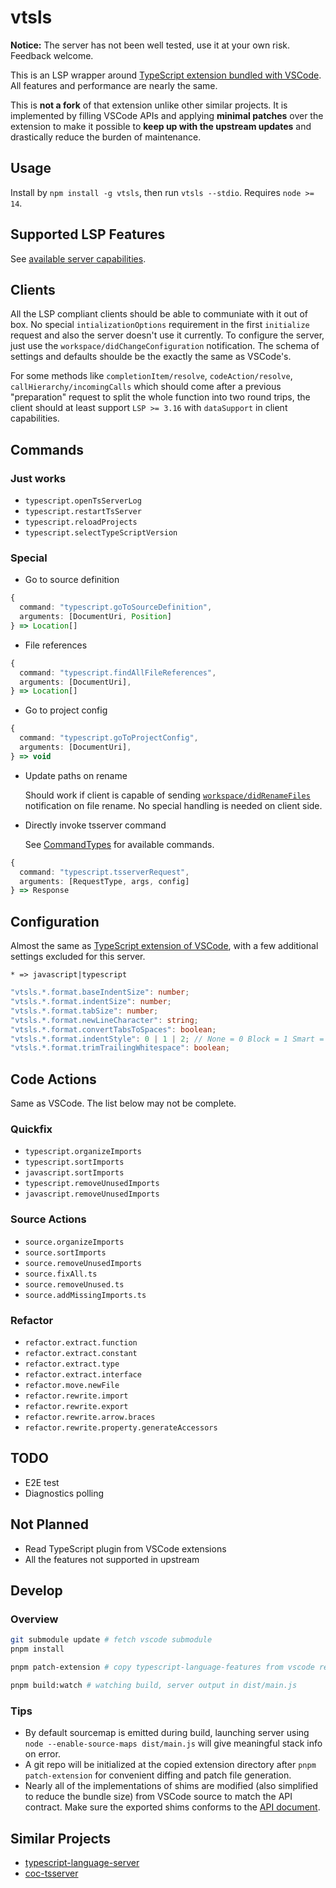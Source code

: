 # vtsls

**Notice:** The server has not been well tested, use it at your own risk. Feedback welcome.

This is an LSP wrapper around [TypeScript extension bundled with VSCode](https://github.com/microsoft/vscode/tree/838b48504cd9a2338e2ca9e854da9cec990c4d57/extensions/typescript-language-features). All features and performance are nearly the same.

This is **not a fork** of that extension unlike other similar projects. It is implemented by filling VSCode APIs and applying **minimal patches** over the extension to make it possible to **keep up with the upstream updates** and drastically reduce the burden of maintenance.

## Usage

Install by `npm install -g vtsls`, then run `vtsls --stdio`. Requires `node >= 14`.

## Supported LSP Features

See [available server capabilities](./src/utils/capabilities.ts).

## Clients

All the LSP compliant clients should be able to communiate with it out of box. No special `intializationOptions` requirement in the first `initialize` request and also the server doesn't use it currently. To configure the server, just use the `workspace/didChangeConfiguration` notification. The schema of settings and defaults shoulde be the exactly the same as VSCode's.

For some methods like `completionItem/resolve`, `codeAction/resolve`, `callHierarchy/incomingCalls` which should come after a previous "preparation" request to split the whole function into two round trips, the client should at least support `LSP >= 3.16` with `dataSupport` in client capabilities.

## Commands

### Just works

- `typescript.openTsServerLog`
- `typescript.restartTsServer`
- `typescript.reloadProjects`
- `typescript.selectTypeScriptVersion`

### Special

- Go to source definition

```typescript
{
  command: "typescript.goToSourceDefinition",
  arguments: [DocumentUri, Position]
} => Location[]
```

- File references

```typescript
{
  command: "typescript.findAllFileReferences",
  arguments: [DocumentUri],
} => Location[]
```

- Go to project config

```typescript
{
  command: "typescript.goToProjectConfig",
  arguments: [DocumentUri],
} => void
```

- Update paths on rename

  Should work if client is capable of sending [`workspace/didRenameFiles`](https://microsoft.github.io/language-server-protocol/specifications/lsp/3.17/specification/#workspace_didRenameFiles) notification on file rename. No special handling is needed on client side.

- Directly invoke tsserver command

  See [CommandTypes](https://github.com/microsoft/TypeScript/blob/f6628a4573cd37c26912f78de3d08cd1dbf687a5/lib/protocol.d.ts) for available commands.

```typescript
{
  command: "typescript.tsserverRequest",
  arguments: [RequestType, args, config]
} => Response
```

## Configuration

Almost the same as [TypeScript extension of VSCode](https://github.com/microsoft/vscode/blob/838b48504cd9a2338e2ca9e854da9cec990c4d57/extensions/typescript-language-features/package.json#L147), with a few additional settings excluded for this server.

`* => javascript|typescript`

```typescript
"vtsls.*.format.baseIndentSize": number;
"vtsls.*.format.indentSize": number;
"vtsls.*.format.tabSize": number;
"vtsls.*.format.newLineCharacter": string;
"vtsls.*.format.convertTabsToSpaces": boolean;
"vtsls.*.format.indentStyle": 0 | 1 | 2; // None = 0 Block = 1 Smart = 2
"vtsls.*.format.trimTrailingWhitespace": boolean;
```

## Code Actions

Same as VSCode. The list below may not be complete.

### Quickfix

- `typescript.organizeImports`
- `typescript.sortImports`
- `javascript.sortImports`
- `typescript.removeUnusedImports`
- `javascript.removeUnusedImports`

### Source Actions

- `source.organizeImports`
- `source.sortImports`
- `source.removeUnusedImports`
- `source.fixAll.ts`
- `source.removeUnused.ts`
- `source.addMissingImports.ts`

### Refactor

- `refactor.extract.function`
- `refactor.extract.constant`
- `refactor.extract.type`
- `refactor.extract.interface`
- `refactor.move.newFile`
- `refactor.rewrite.import`
- `refactor.rewrite.export`
- `refactor.rewrite.arrow.braces`
- `refactor.rewrite.property.generateAccessors`

## TODO

- E2E test
- Diagnostics polling

## Not Planned

- Read TypeScript plugin from VSCode extensions
- All the features not supported in upstream

## Develop

### Overview

```bash
git submodule update # fetch vscode submodule
pnpm install

pnpm patch-extension # copy typescript-language-features from vscode repo and apply patches to it

pnpm build:watch # watching build, server output in dist/main.js
```

### Tips

- By default sourcemap is emitted during build, launching server using `node --enable-source-maps dist/main.js` will give meaningful stack info on error.
- A git repo will be initialized at the copied extension directory after `pnpm patch-extension` for convenient diffing and patch file generation.
- Nearly all of the implementations of shims are modified (also simplified to reduce the bundle size) from VSCode source to match the API contract. Make sure the exported shims conforms to the [API document](https://code.visualstudio.com/api/references/vscode-api#languages).

## Similar Projects

- [typescript-language-server](https://github.com/typescript-language-server/typescript-language-server)
- [coc-tsserver](https://github.com/neoclide/coc-tsserver)

